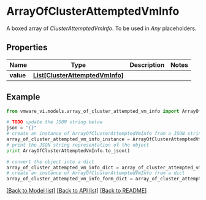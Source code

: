 # ArrayOfClusterAttemptedVmInfo

A boxed array of *ClusterAttemptedVmInfo*. To be used in *Any* placeholders. 

## Properties
Name | Type | Description | Notes
------------ | ------------- | ------------- | -------------
**value** | [**List[ClusterAttemptedVmInfo]**](ClusterAttemptedVmInfo.md) |  | 

## Example

```python
from vmware_vi.models.array_of_cluster_attempted_vm_info import ArrayOfClusterAttemptedVmInfo

# TODO update the JSON string below
json = "{}"
# create an instance of ArrayOfClusterAttemptedVmInfo from a JSON string
array_of_cluster_attempted_vm_info_instance = ArrayOfClusterAttemptedVmInfo.from_json(json)
# print the JSON string representation of the object
print ArrayOfClusterAttemptedVmInfo.to_json()

# convert the object into a dict
array_of_cluster_attempted_vm_info_dict = array_of_cluster_attempted_vm_info_instance.to_dict()
# create an instance of ArrayOfClusterAttemptedVmInfo from a dict
array_of_cluster_attempted_vm_info_form_dict = array_of_cluster_attempted_vm_info.from_dict(array_of_cluster_attempted_vm_info_dict)
```
[[Back to Model list]](../README.md#documentation-for-models) [[Back to API list]](../README.md#documentation-for-api-endpoints) [[Back to README]](../README.md)


